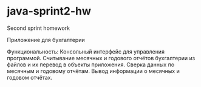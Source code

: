 # java-sprint2-hw
Second sprint homework

Приложение для бухгалтерии

Функциональность:
Консольный интерфейс для управления программой.
Считывание месячных и годового отчётов бухгалтерии из файлов и их перевод в объекты приложения.
Сверка данных по месячным и годовому отчётам.
Вывод информации о месячных и годовом отчётах.
